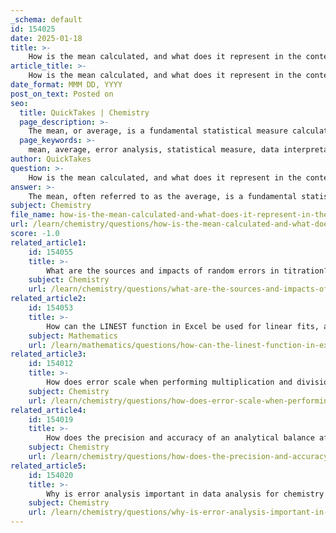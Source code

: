 ```yaml
---
_schema: default
id: 154025
date: 2025-01-18
title: >-
    How is the mean calculated, and what does it represent in the context of error analysis?
article_title: >-
    How is the mean calculated, and what does it represent in the context of error analysis?
date_format: MMM DD, YYYY
post_on_text: Posted on
seo:
  title: QuickTakes | Chemistry
  page_description: >-
    The mean, or average, is a fundamental statistical measure calculated by summing values in a data set and dividing by the number of values. It represents a central value in error analysis, facilitating comparisons and understanding the influence of errors on measurements.
  page_keywords: >-
    mean, average, error analysis, statistical measure, data interpretation, central value, comparison, sensitivity, outliers, estimation of uncertainty
author: QuickTakes
question: >-
    How is the mean calculated, and what does it represent in the context of error analysis?
answer: >-
    The mean, often referred to as the average, is a fundamental statistical measure used in error analysis and data interpretation. It is calculated by summing all values in a data set and dividing by the number of values. This can be expressed mathematically as:\n\n$$\n\text{Mean} = \frac{\sum x_i}{N}\n$$\n\nwhere $x_i$ represents each individual value in the data set, and $N$ is the total number of values.\n\nFor example, if we have five measurements of a liquid's volume: 10.0 mL, 10.1 mL, 9.9 mL, 10.2 mL, and 10.0 mL, the mean volume is calculated as follows:\n\n$$\n\text{Mean} = \frac{10.0 + 10.1 + 9.9 + 10.2 + 10.0}{5} = 10.04 \text{ mL}\n$$\n\nIn the context of error analysis, the mean serves several important purposes:\n\n1. **Central Value Representation**: The mean provides a central value that summarizes the data set, allowing researchers to understand the typical measurement or outcome.\n\n2. **Comparison of Data Sets**: By calculating the mean of different data sets, one can compare the central tendencies of those sets, which is crucial in experimental and analytical contexts.\n\n3. **Influence of Errors**: The mean can be sensitive to outliers or extreme values, which may skew the results. This characteristic is particularly important in error analysis, as it highlights the need to consider the distribution of data and the presence of systematic or random errors.\n\n4. **Estimation of Uncertainty**: The mean can be used in conjunction with measures of variability, such as standard deviation, to estimate the uncertainty associated with the central value. This is essential for reporting results in scientific research, where understanding the precision and reliability of measurements is critical.\n\nIn summary, the mean is a vital statistical tool in error analysis, providing insights into the central tendency of data and helping to assess the reliability and accuracy of measurements.
subject: Chemistry
file_name: how-is-the-mean-calculated-and-what-does-it-represent-in-the-context-of-error-analysis.md
url: /learn/chemistry/questions/how-is-the-mean-calculated-and-what-does-it-represent-in-the-context-of-error-analysis
score: -1.0
related_article1:
    id: 154055
    title: >-
        What are the sources and impacts of random errors in titration?
    subject: Chemistry
    url: /learn/chemistry/questions/what-are-the-sources-and-impacts-of-random-errors-in-titration
related_article2:
    id: 154053
    title: >-
        How can the LINEST function in Excel be used for linear fits, and what does its output indicate?
    subject: Mathematics
    url: /learn/mathematics/questions/how-can-the-linest-function-in-excel-be-used-for-linear-fits-and-what-does-its-output-indicate
related_article3:
    id: 154012
    title: >-
        How does error scale when performing multiplication and division operations?
    subject: Chemistry
    url: /learn/chemistry/questions/how-does-error-scale-when-performing-multiplication-and-division-operations
related_article4:
    id: 154019
    title: >-
        How does the precision and accuracy of an analytical balance affect measurement results?
    subject: Chemistry
    url: /learn/chemistry/questions/how-does-the-precision-and-accuracy-of-an-analytical-balance-affect-measurement-results
related_article5:
    id: 154020
    title: >-
        Why is error analysis important in data analysis for chemistry experiments?
    subject: Chemistry
    url: /learn/chemistry/questions/why-is-error-analysis-important-in-data-analysis-for-chemistry-experiments
---
```


&nbsp;
